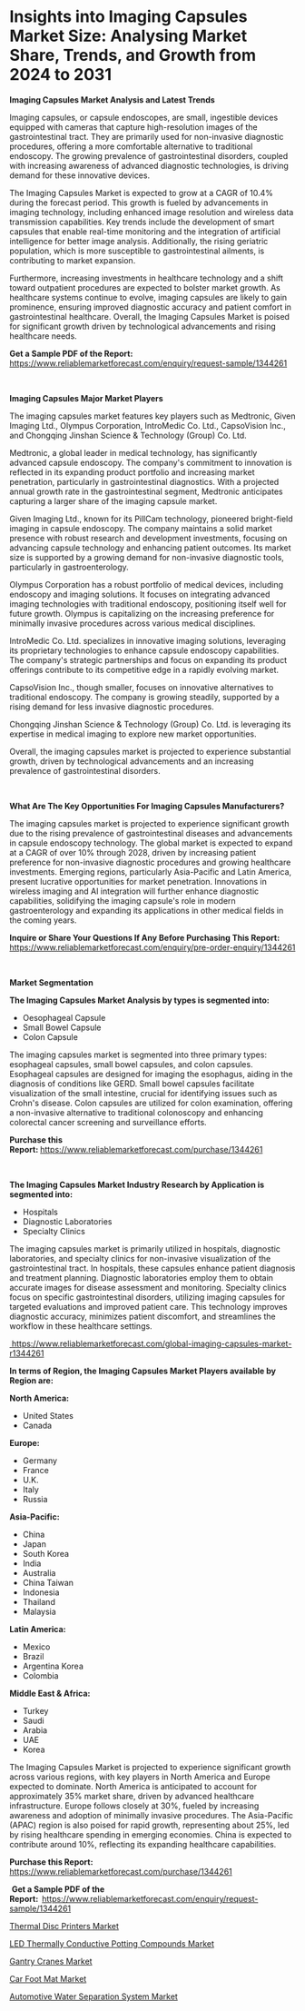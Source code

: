 <p><h1>Insights into Imaging Capsules Market Size: Analysing Market Share, Trends, and Growth from 2024 to 2031</h1></p><p><strong>Imaging Capsules Market Analysis and Latest Trends</strong></p>
<p><p>Imaging capsules, or capsule endoscopes, are small, ingestible devices equipped with cameras that capture high-resolution images of the gastrointestinal tract. They are primarily used for non-invasive diagnostic procedures, offering a more comfortable alternative to traditional endoscopy. The growing prevalence of gastrointestinal disorders, coupled with increasing awareness of advanced diagnostic technologies, is driving demand for these innovative devices.</p><p>The Imaging Capsules Market is expected to grow at a CAGR of 10.4% during the forecast period. This growth is fueled by advancements in imaging technology, including enhanced image resolution and wireless data transmission capabilities. Key trends include the development of smart capsules that enable real-time monitoring and the integration of artificial intelligence for better image analysis. Additionally, the rising geriatric population, which is more susceptible to gastrointestinal ailments, is contributing to market expansion.</p><p>Furthermore, increasing investments in healthcare technology and a shift toward outpatient procedures are expected to bolster market growth. As healthcare systems continue to evolve, imaging capsules are likely to gain prominence, ensuring improved diagnostic accuracy and patient comfort in gastrointestinal healthcare. Overall, the Imaging Capsules Market is poised for significant growth driven by technological advancements and rising healthcare needs.</p></p>
<p><strong>Get a Sample PDF of the Report:&nbsp;</strong> <a href="https://www.reliablemarketforecast.com/enquiry/request-sample/1344261?utm_campaign=1108&utm_medium=2&utm_source=Github&utm_content=ia&utm_term=03102024&utm_id=imaging-capsules">https://www.reliablemarketforecast.com/enquiry/request-sample/1344261</a></p>
<p>&nbsp;</p>
<p><strong>Imaging Capsules Major Market Players</strong></p>
<p><p>The imaging capsules market features key players such as Medtronic, Given Imaging Ltd., Olympus Corporation, IntroMedic Co. Ltd., CapsoVision Inc., and Chongqing Jinshan Science & Technology (Group) Co. Ltd. </p><p>Medtronic, a global leader in medical technology, has significantly advanced capsule endoscopy. The company's commitment to innovation is reflected in its expanding product portfolio and increasing market penetration, particularly in gastrointestinal diagnostics. With a projected annual growth rate in the gastrointestinal segment, Medtronic anticipates capturing a larger share of the imaging capsule market.</p><p>Given Imaging Ltd., known for its PillCam technology, pioneered bright-field imaging in capsule endoscopy. The company maintains a solid market presence with robust research and development investments, focusing on advancing capsule technology and enhancing patient outcomes. Its market size is supported by a growing demand for non-invasive diagnostic tools, particularly in gastroenterology.</p><p>Olympus Corporation has a robust portfolio of medical devices, including endoscopy and imaging solutions. It focuses on integrating advanced imaging technologies with traditional endoscopy, positioning itself well for future growth. Olympus is capitalizing on the increasing preference for minimally invasive procedures across various medical disciplines.</p><p>IntroMedic Co. Ltd. specializes in innovative imaging solutions, leveraging its proprietary technologies to enhance capsule endoscopy capabilities. The company's strategic partnerships and focus on expanding its product offerings contribute to its competitive edge in a rapidly evolving market.</p><p>CapsoVision Inc., though smaller, focuses on innovative alternatives to traditional endoscopy. The company is growing steadily, supported by a rising demand for less invasive diagnostic procedures.</p><p>Chongqing Jinshan Science & Technology (Group) Co. Ltd. is leveraging its expertise in medical imaging to explore new market opportunities.</p><p>Overall, the imaging capsules market is projected to experience substantial growth, driven by technological advancements and an increasing prevalence of gastrointestinal disorders.</p></p>
<p>&nbsp;</p>
<p><strong>What Are The Key Opportunities For Imaging Capsules Manufacturers?</strong></p>
<p><p>The imaging capsules market is projected to experience significant growth due to the rising prevalence of gastrointestinal diseases and advancements in capsule endoscopy technology. The global market is expected to expand at a CAGR of over 10% through 2028, driven by increasing patient preference for non-invasive diagnostic procedures and growing healthcare investments. Emerging regions, particularly Asia-Pacific and Latin America, present lucrative opportunities for market penetration. Innovations in wireless imaging and AI integration will further enhance diagnostic capabilities, solidifying the imaging capsule's role in modern gastroenterology and expanding its applications in other medical fields in the coming years.</p></p>
<p><strong>Inquire or Share Your Questions If Any Before Purchasing This Report:</strong> <a href="https://www.reliablemarketforecast.com/enquiry/pre-order-enquiry/1344261?utm_campaign=1108&utm_medium=2&utm_source=Github&utm_content=ia&utm_term=03102024&utm_id=imaging-capsules">https://www.reliablemarketforecast.com/enquiry/pre-order-enquiry/1344261</a></p>
<p>&nbsp;</p>
<p><strong>Market Segmentation</strong></p>
<p><strong>The Imaging Capsules Market Analysis by types is segmented into:</strong></p>
<p><ul><li>Oesophageal Capsule</li><li>Small Bowel Capsule</li><li>Colon Capsule</li></ul></p>
<p><p>The imaging capsules market is segmented into three primary types: esophageal capsules, small bowel capsules, and colon capsules. Esophageal capsules are designed for imaging the esophagus, aiding in the diagnosis of conditions like GERD. Small bowel capsules facilitate visualization of the small intestine, crucial for identifying issues such as Crohn's disease. Colon capsules are utilized for colon examination, offering a non-invasive alternative to traditional colonoscopy and enhancing colorectal cancer screening and surveillance efforts.</p></p>
<p><strong>Purchase this Report:&nbsp;</strong><a href="https://www.reliablemarketforecast.com/purchase/1344261?utm_campaign=1108&utm_medium=2&utm_source=Github&utm_content=ia&utm_term=03102024&utm_id=imaging-capsules">https://www.reliablemarketforecast.com/purchase/1344261</a></p>
<p>&nbsp;</p>
<p><strong>The Imaging Capsules Market Industry Research by Application is segmented into:</strong></p>
<p><ul><li>Hospitals</li><li>Diagnostic Laboratories</li><li>Specialty Clinics</li></ul></p>
<p><p>The imaging capsules market is primarily utilized in hospitals, diagnostic laboratories, and specialty clinics for non-invasive visualization of the gastrointestinal tract. In hospitals, these capsules enhance patient diagnosis and treatment planning. Diagnostic laboratories employ them to obtain accurate images for disease assessment and monitoring. Specialty clinics focus on specific gastrointestinal disorders, utilizing imaging capsules for targeted evaluations and improved patient care. This technology improves diagnostic accuracy, minimizes patient discomfort, and streamlines the workflow in these healthcare settings.</p></p>
<p><a href="https://www.reliablemarketforecast.com/global-imaging-capsules-market-r1344261?utm_campaign=1108&utm_medium=2&utm_source=Github&utm_content=ia&utm_term=03102024&utm_id=imaging-capsules">&nbsp;https://www.reliablemarketforecast.com/global-imaging-capsules-market-r1344261</a></p>
<p><strong>In terms of Region, the Imaging Capsules Market Players available by Region are:</strong></p>
<p>
    <p> <strong> North America: </strong>
        <ul>
            <li>United States</li>
            <li>Canada</li>
        </ul>
        </p> 
    <p> <strong> Europe: </strong>
        <ul>
            <li>Germany</li>
            <li>France</li>
            <li>U.K.</li>
            <li>Italy</li>
            <li>Russia</li>
        </ul>
        </p> 
    <p> <strong> Asia-Pacific: </strong>
        <ul>
            <li>China</li>
            <li>Japan</li>
            <li>South Korea</li>
            <li>India</li>
            <li>Australia</li>
            <li>China Taiwan</li>
            <li>Indonesia</li>
            <li>Thailand</li>
            <li>Malaysia</li>
        </ul>
        </p> 
    <p> <strong> Latin America: </strong>
        <ul>
            <li>Mexico</li>
            <li>Brazil</li>
            <li>Argentina Korea</li>
            <li>Colombia</li>
        </ul>
        </p> 
    <p> <strong> Middle East & Africa: </strong>
        <ul>
            <li>Turkey</li>
            <li>Saudi</li>
            <li>Arabia</li>
            <li>UAE</li>
            <li>Korea</li>
        </ul>
    </p>
    </p>
<p><p>The Imaging Capsules Market is projected to experience significant growth across various regions, with key players in North America and Europe expected to dominate. North America is anticipated to account for approximately 35% market share, driven by advanced healthcare infrastructure. Europe follows closely at 30%, fueled by increasing awareness and adoption of minimally invasive procedures. The Asia-Pacific (APAC) region is also poised for rapid growth, representing about 25%, led by rising healthcare spending in emerging economies. China is expected to contribute around 10%, reflecting its expanding healthcare capabilities.</p></p>
<p><strong>Purchase this Report: </strong><a href="https://www.reliablemarketforecast.com/purchase/1344261?utm_campaign=1108&utm_medium=2&utm_source=Github&utm_content=ia&utm_term=03102024&utm_id=imaging-capsules">https://www.reliablemarketforecast.com/purchase/1344261</a></p>
<p>&nbsp;<strong>Get a Sample PDF of the Report:&nbsp;&nbsp;</strong><a href="https://www.reliablemarketforecast.com/enquiry/request-sample/1344261?utm_campaign=1108&utm_medium=2&utm_source=Github&utm_content=ia&utm_term=03102024&utm_id=imaging-capsules">https://www.reliablemarketforecast.com/enquiry/request-sample/1344261</a></p>
<p><strong></strong></p>
<p><p><a href="https://www.linkedin.com/pulse/thermal-disc-printers-market-size-segmentation-trends-growth-ghbkf?trackingId=RhxteSIYQemK%2F1VjjGbkbA%3D%3D&utm_campaign=1108&utm_medium=2&utm_source=Github&utm_content=ia&utm_term=03102024&utm_id=imaging-capsules">Thermal Disc Printers Market</a></p><p><a href="https://github.com/CliffMedina6/Market-Research-Report-List-6/blob/main/led-thermally-conductive-potting-compounds-market.md?utm_campaign=1108&utm_medium=2&utm_source=Github&utm_content=ia&utm_term=03102024&utm_id=imaging-capsules">LED Thermally Conductive Potting Compounds Market</a></p><p><a href="https://www.linkedin.com/pulse/gantry-cranes-market-research-report-includes-analysis-size-hoyqe?trackingId=AOmMs1J5RAu1hYxI3Ta4Nw%3D%3D&utm_campaign=1108&utm_medium=2&utm_source=Github&utm_content=ia&utm_term=03102024&utm_id=imaging-capsules">Gantry Cranes Market</a></p><p><a href="https://www.linkedin.com/pulse/car-foot-mat-market-industry-landscape-growth-trajectories-r6emf?trackingId=%2BrJU3TF2TVq8Rp7wzI5Y2Q%3D%3D&utm_campaign=1108&utm_medium=2&utm_source=Github&utm_content=ia&utm_term=03102024&utm_id=imaging-capsules">Car Foot Mat Market</a></p><p><a href="https://github.com/ardellegief/Market-Research-Report-List-1/blob/main/automotive-water-separation-system-market.md?utm_campaign=1108&utm_medium=2&utm_source=Github&utm_content=ia&utm_term=03102024&utm_id=imaging-capsules">Automotive Water Separation System Market</a></p></p>